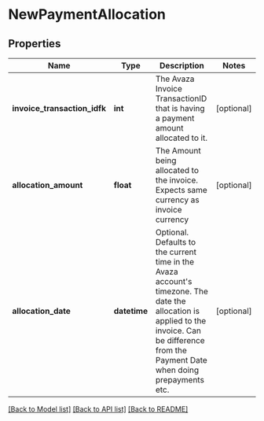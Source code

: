 # NewPaymentAllocation

## Properties
Name | Type | Description | Notes
------------ | ------------- | ------------- | -------------
**invoice_transaction_idfk** | **int** | The Avaza Invoice TransactionID that is having a payment amount allocated to it. | [optional] 
**allocation_amount** | **float** | The Amount being allocated to the invoice. Expects same currency as invoice currency | [optional] 
**allocation_date** | **datetime** | Optional. Defaults to the current time in the Avaza account&#39;s timezone. The date the allocation is applied to the invoice. Can be difference from the Payment Date when doing prepayments etc. | [optional] 

[[Back to Model list]](../README.md#documentation-for-models) [[Back to API list]](../README.md#documentation-for-api-endpoints) [[Back to README]](../README.md)


